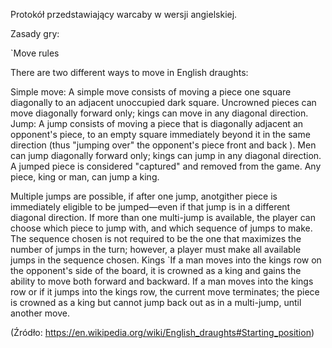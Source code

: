 Protokół przedstawiający warcaby w wersji angielskiej.

Zasady gry:

`Move rules

There are two different ways to move in English draughts:

Simple move: A simple move consists of moving a piece one square diagonally to an adjacent unoccupied dark square. Uncrowned pieces can move diagonally forward only; kings can move in any diagonal direction.
Jump: A jump consists of moving a piece that is diagonally adjacent an opponent's piece, to an empty square immediately beyond it in the same direction (thus "jumping over" the opponent's piece front and back ). Men can jump diagonally forward only; kings can jump in any diagonal direction. A jumped piece is considered "captured" and removed from the game. Any piece, king or man, can jump a king.

Multiple jumps are possible, if after one jump, anotgither piece is immediately eligible to be jumped—even if that jump is in a different diagonal direction. If more than one multi-jump is available, the player can choose which piece to jump with, and which sequence of jumps to make. The sequence chosen is not required to be the one that maximizes the number of jumps in the turn; however, a player must make all available jumps in the sequence chosen.
Kings
`If a man moves into the kings row on the opponent's side of the board, it is crowned as a king and gains the ability to move both forward and backward. If a man moves into the kings row or if it jumps into the kings row, the current move terminates; the piece is crowned as a king but cannot jump back out as in a multi-jump, until another move. 
    
(Źródło: https://en.wikipedia.org/wiki/English_draughts#Starting_position)

